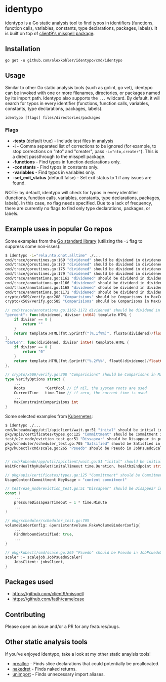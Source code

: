 # identypo

identypo is a Go static analysis tool to find typos in identifiers (functions, function calls, variables, constants, type declarations, packages, labels). It is built on top of [client9's misspell package](https://github.com/client9/misspell).

## Installation

    go get -u github.com/alexkohler/identypo/cmd/identypo

## Usage

Similar to other Go static analysis tools (such as golint, go vet), identypo can be invoked with one or more filenames, directories, or packages named by its import path. Identypo also supports the `...` wildcard. By default, it will search for typos in every identifier (functions, function calls, variables, constants, type declarations, packages, labels).

    identypo [flags] files/directories/packages

### Flags
- **-tests** (default true) - Include test files in analysis
- **-i** - Comma separated list of corrections to be ignored (for example, to stop corrections on "nto" and "creater", pass `-i="nto,creater"`). This is a direct passthrough to the misspell package.
- **-functions** - Find typos in function declarations only.
- **-constants** - Find typos in constants only.
- **-variables** - Find typos in variables only.
- **-set_exit_status** (default false) - Set exit status to 1 if any issues are found.

NOTE: by default, identypo will check for typos in every identifier (functions, function calls, variables, constants, type declarations, packages, labels). In this case, no flag needs specified. Due to a lack of frequency, there are currently no flags to find only type declarations, packages, or labels.

## Example uses in popular Go repos


Some examples from the [Go standard library](https://github.com/golang/go) (utilizing the `-i` flag to suppress some non-isses):

```Bash
$ identypo -i="rela,nto,onot,alltime" ./...
cmd/trace/goroutines.go:169 "dividened" should be dividend in dividened
cmd/trace/goroutines.go:173 "dividened" should be dividend in dividened
cmd/trace/goroutines.go:175 "dividened" should be dividend in dividened
cmd/trace/goroutines.go:179 "dividened" should be dividend in dividened
cmd/trace/annotations.go:1162 "dividened" should be dividend in dividened
cmd/trace/annotations.go:1166 "dividened" should be dividend in dividened
cmd/trace/annotations.go:1168 "dividened" should be dividend in dividened
cmd/trace/annotations.go:1172 "dividened" should be dividend in dividened
crypto/x509/verify.go:208 "Comparisions" should be Comparisons in MaxConstraintComparisions
crypto/x509/verify.go:585 "Comparisions" should be Comparisons in MaxConstraintComparisions
```

```Go
// cmd/trace/annotations.go:1162-1172 dividened" should be dividend in dividened
"percent": func(dividened, divisor int64) template.HTML {
	if divisor == 0 {
		return ""
	}
	return template.HTML(fmt.Sprintf("(%.1f%%)", float6(dividened)/float64(divisor)*100))
},
"barLen": func(dividened, divisor int64) template.HTML {
	if divisor == 0 {
		return "0"
	}
	return template.HTML(fmt.Sprintf("%.2f%%", float6(dividened)/float64(divisor)*100))
},

// crypto/x509/verify.go:208 "Comparisions" should be Comparisons in MaxConstraintComparisions
type VerifyOptions struct {
	...
	Roots         *CertPool // if nil, the system roots are used
	CurrentTime   time.Time // if zero, the current time is used
	...
	MaxConstraintComparisions int
}
```

Some selected examples from [Kubernetes](https://github.com/kubernetes/kubernetes):
```Bash
$ identypo ./...
cmd/kubeadm/app/util/apiclient/wait.go:51 "inital" should be initial in initalTimeout
pkg/apis/certificates/types.go:125 "Committment" should be Commitment in UsageContentCommittment
test/e2e_node/eviction_test.go:51 "Dissapear" should be Disappear in pressureDissapearTimeout
pkg/scheduler/scheduler_test.go:705 "Satsified" should be Satisfied in FindUnboundSatsified
pkg/kubectl/cmd/scale.go:265 "Psuedo" should be Pseudo in JobPsuedoScaler
```

```Go

// cmd/kubeadm/app/util/apiclient/wait.go:51 "inital" should be initial in initalTimeout
WaitForHealthyKubelet(initalTimeout time.Duration, healthzEndpoint string) error

// pkg/apis/certificates/types.go:125 "Committment" should be Commitment in UsageContentCommittment
UsageContentCommittment KeyUsage = "content commitment"

// test/e2e_node/eviction_test.go:51 "Dissapear" should be Disappear in pressureDissapearTimeout
const (
	...
	pressureDissapearTimeout = 1 * time.Minute
	...
)

// pkg/scheduler/scheduler_test.go:705
volumeBinderConfig: &persistentvolume.FakeVolumeBinderConfig{
	...
	FindUnboundSatsified: true,
	...
}

// pkg/kubectl/cmd/scale.go:265 "Psuedo" should be Pseudo in JobPsuedoScaler
scaler := scalejob.JobPsuedoScaler{
	JobsClient: jobsClient,
}
```




## Packages used
- https://github.com/client9/misspell
- https://github.com/fatih/camelcase



## Contributing

Please open an issue and/or a PR for any features/bugs. 


## Other static analysis tools

If you've enjoyed identypo, take a look at my other static anaylsis tools!
- [prealloc](https://github.com/alexkohler/prealloc) - Finds slice declarations that could potentially be preallocated.
- [nakedret](https://github.com/alexkohler/nakedret) - Finds naked returns.
- [unimport](https://github.com/alexkohler/unimport) - Finds unnecessary import aliases.